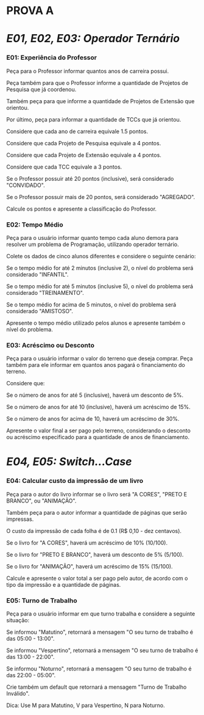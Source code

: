 # **PROVA A**
# *E01, E02, E03: Operador Ternário*

### **E01: Experiência do Professor**
Peça para o Professor informar quantos anos de carreira possui. 

Peça também para que o Professor informe a quantidade de Projetos de Pesquisa que já coordenou. 

Também peça para que informe a quantidade de Projetos de Extensão que orientou. 

Por último, peça para informar a quantidade de TCCs que já orientou.

Considere que cada ano de carreira equivale 1.5 pontos.

Considere que cada Projeto de Pesquisa equivale a 4 pontos.

Considere que cada Projeto de Extensão equivale a 4 pontos.

Considere que cada TCC equivale a 3 pontos.

Se o Professor possuir até 20 pontos (inclusive), será considerado "CONVIDADO".

Se o Professor possuir mais de 20 pontos, será considerado "AGREGADO".

Calcule os pontos e apresente a classificação do Professor.

### **E02: Tempo Médio**
Peça para o usuário informar quanto tempo cada aluno demora para resolver um problema de Programação, utilizando operador ternário. 

Colete os dados de cinco alunos diferentes e considere o seguinte cenário:

Se o tempo médio for até 2 minutos (inclusive 2), o nível do problema será considerado "INFANTIL".

Se o tempo médio for até 5 minutos (inclusive 5), o nível do problema será considerado "TREINAMENTO".

Se o tempo médio for acima de 5 minutos, o nível do problema será considerado "AMISTOSO".

Apresente o tempo médio utilizado pelos alunos e apresente também o nível do problema.

### **E03: Acréscimo ou Desconto**

Peça para o usuário informar o valor do terreno que deseja comprar. Peça também para ele informar em quantos anos pagará o financiamento do terreno.

Considere que:

Se o número de anos for até 5 (inclusive), haverá um desconto de 5%.

Se o número de anos for até 10 (inclusive), haverá um acréscimo de 15%.

Se o número de anos for acima de 10, haverá um acréscimo de 30%.

Apresente o valor final a ser pago pelo terreno, considerando o desconto ou acréscimo especificado para a quantidade de anos de financiamento.

# *E04, E05: Switch...Case*

### **E04: Calcular custo da impressão de um livro**
Peça para o autor do livro informar se o livro será "A CORES", "PRETO E BRANCO", ou "ANIMAÇÃO". 

Também peça para o autor informar a quantidade de páginas que serão impressas.

O custo da impressão de cada folha é de 0.1 (R$ 0,10 - dez centavos).

Se o livro for "A CORES", haverá um acréscimo de 10% (10/100).

Se o livro for "PRETO E BRANCO", haverá um desconto de 5% (5/100).

Se o livro for "ANIMAÇÃO", haverá um acréscimo de 15% (15/100).
    
Calcule e apresente o valor total a ser pago pelo autor, de acordo com o tipo da impressão e a quantidade de páginas.

### **E05: Turno de Trabalho**
Peça para o usuário informar em que turno trabalha e considere a seguinte situação:

Se informou "Matutino", retornará a mensagem "O seu turno de trabalho é das 05:00 - 13:00".

Se informou "Vespertino", retornará a mensagem "O seu turno de trabalho é das 13:00 - 22:00".

Se informou "Noturno", retornará a mensagem "O seu turno de trabalho é das 22:00 - 05:00".

Crie também um default que retornará a mensagem "Turno de Trabalho Inválido".

Dica: Use M para Matutino, V para Vespertino, N para Noturno.